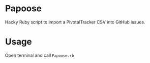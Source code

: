 # Papoose
Hacky Ruby script to import a PivotalTracker CSV into GitHub issues.

# Usage

Open terminal and call `Papoose.rb`
